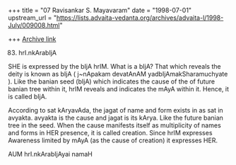 +++
title = "07 Ravisankar S. Mayavaram"
date = "1998-07-01"
upstream_url = "https://lists.advaita-vedanta.org/archives/advaita-l/1998-July/009008.html"

+++
[Archive link](https://lists.advaita-vedanta.org/archives/advaita-l/1998-July/009008.html)

83. hrI.nkArabIjA

SHE is expressed by the bIjA hrIM. What is a bIjA? That which reveals the
deity is known as bIjA ( j~nApakam devatAnAM yadbIjAmakSharamuchyate ).
Like the banian seed (bIjA) which indicates the cause of the of future
banian tree within it, hrIM reveals  and indicates the mAyA within it.
Hence, it is called bIjA.

According to sat kAryavAda, the jagat of name and form exists in as sat in
avyakta. avyakta is the cause and jagat is its kArya. Like the future
banian tree in the seed. When the cause manifests itself as multiplicity
of names and forms in HER presence, it is called creation. Since hrIM
expresses Awareness limited by mAyA (as the cause of creation) it
expresses HER.

AUM hrI.nkArabIjAyai namaH


